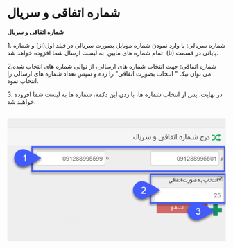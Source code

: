 # شماره اتفاقی و سریال    

**شماره اتفاقی و سریال**

1\. شماره سریالی: با وارد نمودن شماره موبایل بصورت سریالی در فیلد اول(از) و شماره پایانی در قسمت (تا)  تمام شماره های مابین  به لیست ارسال شما افزوده خواهد شد.

2.شماره اتفاقی: جهت انتخاب شماره های ارسالی، از توالی شماره های انتخاب شده می توان تیک " انتخاب بصورت اتفاقی" را زده و سپس تعداد شماره های ارسالی را انتخاب نمود.

3\. در نهایت، پس از انتخاب شماره ها، با زدن این دکمه، شماره ها به لیست شما افزوده خواهند شد.

 ![](advertise-Step3SelectAudiences-bank8.png)